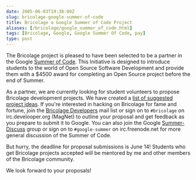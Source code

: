```yaml
--- 
date: 2005-06-03T19:38:09Z
slug: bricolage-google-summer-of-code
title: Bricolage a Google Summer of Code Project
aliases: [/bricolage/google_summer_of_code.html]
tags: [Bricolage, Google, Google Summer Of Code, pay]
type: post
---
```


<p>The Bricolage project is pleased to have been selected to be a partner in
the Google <a href=" http://code.google.com/summerofcode.html">Summer of
Code</a>.  This Initiative is designed to introduce students to the world of
Open Source Software Development and provide them with a $4500 award for
completing an Open Source project before the end of Summer.</p>

<p>As a partner, we are currently looking for student volunteers to propose
Bricolage development projects. We have created
a <a href="http://www.bricolage.cc/dev/summer_of_code/">list of suggested
project ideas</a>. If you're interested in hacking on Bricolage for fame and
fortune, join the <a href="http://www.bricolage.cc/support/lists/"
title="Bricolage Mail List Subscription">Bricolage Developers</a> mail list or
sign on to <code>#bricolage</code> on irc.develooper.org (MagNet) to outline
your proposal and get feedback as you prepare to submit it to Google. You can
also join the
Google <a
href="http://groups-beta.google.com/group/summer-discuss">Summer-Discuss</a>
group or sign on to <code>#google-summer</code> on irc.freenode.net for more
general discussion of the Summer of Code.</p>

<p>But hurry, the deadline for proposal submissions is June 14! Students who get Bricolage projects accepted will be mentored by me and other members of the Bricolage community.</p>

<p>We look forward to your proposals!</p>
